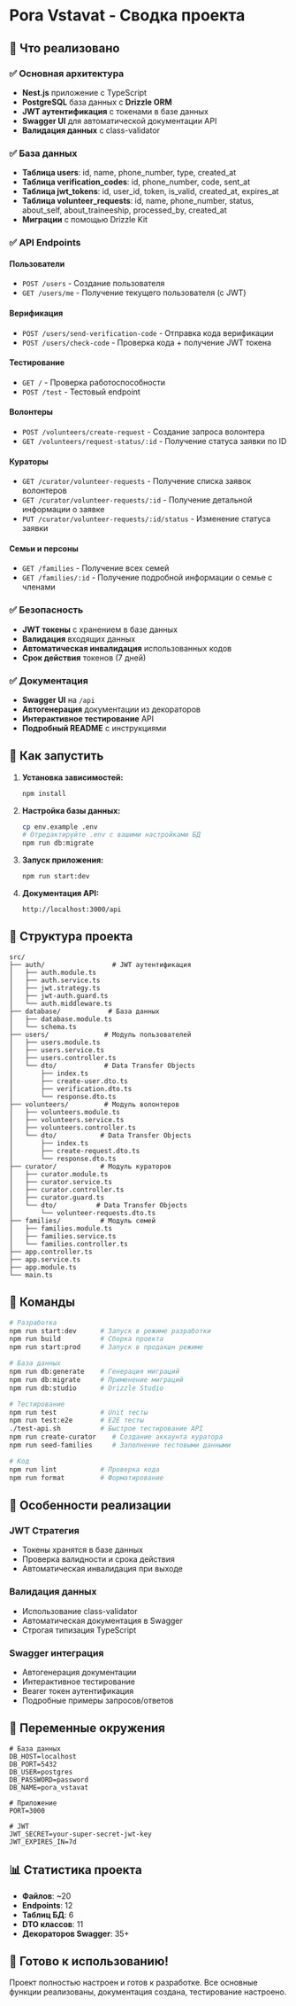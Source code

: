 # Pora Vstavat - Сводка проекта

## 🎯 Что реализовано

### ✅ Основная архитектура
- **Nest.js** приложение с TypeScript
- **PostgreSQL** база данных с **Drizzle ORM**
- **JWT аутентификация** с токенами в базе данных
- **Swagger UI** для автоматической документации API
- **Валидация данных** с class-validator

### ✅ База данных
- **Таблица users**: id, name, phone_number, type, created_at
- **Таблица verification_codes**: id, phone_number, code, sent_at
- **Таблица jwt_tokens**: id, user_id, token, is_valid, created_at, expires_at
- **Таблица volunteer_requests**: id, name, phone_number, status, about_self, about_traineeship, processed_by, created_at
- **Миграции** с помощью Drizzle Kit

### ✅ API Endpoints

#### Пользователи
- `POST /users` - Создание пользователя
- `GET /users/me` - Получение текущего пользователя (с JWT)

#### Верификация
- `POST /users/send-verification-code` - Отправка кода верификации
- `POST /users/check-code` - Проверка кода + получение JWT токена

#### Тестирование
- `GET /` - Проверка работоспособности
- `POST /test` - Тестовый endpoint

#### Волонтеры
- `POST /volunteers/create-request` - Создание запроса волонтера
- `GET /volunteers/request-status/:id` - Получение статуса заявки по ID

#### Кураторы
- `GET /curator/volunteer-requests` - Получение списка заявок волонтеров
- `GET /curator/volunteer-requests/:id` - Получение детальной информации о заявке
- `PUT /curator/volunteer-requests/:id/status` - Изменение статуса заявки

#### Семьи и персоны
- `GET /families` - Получение всех семей
- `GET /families/:id` - Получение подробной информации о семье с членами

### ✅ Безопасность
- **JWT токены** с хранением в базе данных
- **Валидация** входящих данных
- **Автоматическая инвалидация** использованных кодов
- **Срок действия** токенов (7 дней)

### ✅ Документация
- **Swagger UI** на `/api`
- **Автогенерация** документации из декораторов
- **Интерактивное тестирование** API
- **Подробный README** с инструкциями

## 🚀 Как запустить

1. **Установка зависимостей:**
   ```bash
   npm install
   ```

2. **Настройка базы данных:**
   ```bash
   cp env.example .env
   # Отредактируйте .env с вашими настройками БД
   npm run db:migrate
   ```

3. **Запуск приложения:**
   ```bash
   npm run start:dev
   ```

4. **Документация API:**
   ```
   http://localhost:3000/api
   ```

## 📁 Структура проекта

```
src/
├── auth/                 # JWT аутентификация
│   ├── auth.module.ts
│   ├── auth.service.ts
│   ├── jwt.strategy.ts
│   ├── jwt-auth.guard.ts
│   └── auth.middleware.ts
├── database/            # База данных
│   ├── database.module.ts
│   └── schema.ts
├── users/              # Модуль пользователей
│   ├── users.module.ts
│   ├── users.service.ts
│   ├── users.controller.ts
│   └── dto/            # Data Transfer Objects
│       ├── index.ts
│       ├── create-user.dto.ts
│       ├── verification.dto.ts
│       └── response.dto.ts
├── volunteers/         # Модуль волонтеров
│   ├── volunteers.module.ts
│   ├── volunteers.service.ts
│   ├── volunteers.controller.ts
│   └── dto/           # Data Transfer Objects
│       ├── index.ts
│       ├── create-request.dto.ts
│       └── response.dto.ts
├── curator/           # Модуль кураторов
│   ├── curator.module.ts
│   ├── curator.service.ts
│   ├── curator.controller.ts
│   ├── curator.guard.ts
│   └── dto/          # Data Transfer Objects
│       └── volunteer-requests.dto.ts
├── families/          # Модуль семей
│   ├── families.module.ts
│   ├── families.service.ts
│   └── families.controller.ts
├── app.controller.ts
├── app.service.ts
├── app.module.ts
└── main.ts
```

## 🔧 Команды

```bash
# Разработка
npm run start:dev      # Запуск в режиме разработки
npm run build          # Сборка проекта
npm run start:prod     # Запуск в продакшн режиме

# База данных
npm run db:generate    # Генерация миграций
npm run db:migrate     # Применение миграций
npm run db:studio      # Drizzle Studio

# Тестирование
npm run test           # Unit тесты
npm run test:e2e       # E2E тесты
./test-api.sh          # Быстрое тестирование API
npm run create-curator    # Создание аккаунта куратора
npm run seed-families     # Заполнение тестовыми данными

# Код
npm run lint           # Проверка кода
npm run format         # Форматирование
```

## 🎨 Особенности реализации

### JWT Стратегия
- Токены хранятся в базе данных
- Проверка валидности и срока действия
- Автоматическая инвалидация при выходе

### Валидация данных
- Использование class-validator
- Автоматическая документация в Swagger
- Строгая типизация TypeScript

### Swagger интеграция
- Автогенерация документации
- Интерактивное тестирование
- Bearer токен аутентификация
- Подробные примеры запросов/ответов

## 🔐 Переменные окружения

```env
# База данных
DB_HOST=localhost
DB_PORT=5432
DB_USER=postgres
DB_PASSWORD=password
DB_NAME=pora_vstavat

# Приложение
PORT=3000

# JWT
JWT_SECRET=your-super-secret-jwt-key
JWT_EXPIRES_IN=7d
```

## 📊 Статистика проекта

- **Файлов**: ~20
- **Endpoints**: 12
- **Таблиц БД**: 6
- **DTO классов**: 11
- **Декораторов Swagger**: 35+

## 🎯 Готово к использованию!

Проект полностью настроен и готов к разработке. Все основные функции реализованы, документация создана, тестирование настроено. 